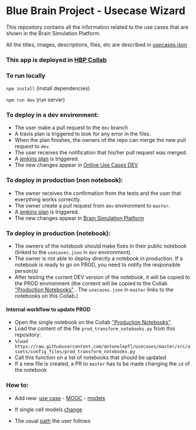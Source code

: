 # Blue Brain Project - Usecase Wizard
This repository contains all the information related to the use cases that are shown in the Brain Simulation Platform.

All the titles, images, descriptions, files, etc are described in [usecases.json](/src/assets/config_files/usecases.json)

### This app is deployed in [HBP Collab](https://collab.humanbrainproject.eu/#/collab/1655/nav/66850)

### To run locally
``` npm install ``` (install dependencies)

``` npm run dev ``` (run server)

### To deploy in a dev environment:
* The user make a pull request to the `dev` branch
* A travis plan is triggered to look for any error in the files.
* When the plan finishes, the owners of the repo can merge the new pull request to `dev`.
* The user receives the notification that his/her pull request was merged.
* A [jenkins plan](https://bbpcode.epfl.ch/ci/job/nse.usecases-wizard.github/) is triggered.
* The new changes appear in [Online Use Cases DEV](https://collab.humanbrainproject.eu/#/collab/8444/nav/64015)

### To deploy in production (non notebook): 
* The owner receives the confirmation from the tests and the user that everything works correctly.
* The owner create a pull request from `dev` environment to `master`.
* A [jenkins plan](https://bbpcode.epfl.ch/ci/job/nse.usecases-wizard/) is triggered.
* The new changes appear in [Brain Simulation Platform](https://collab.humanbrainproject.eu/#/collab/1655/nav/28538)

### To deploy in production (notebook): 

* The owners of the notebook should make fixes in their public notebook (linked to the `usecases.json` in `dev` environment).
* The owner is not able to deploy directly a notebook in production. If a notebook is ready to go on PROD, you need to notify the responsible person(s)
* After testing the current DEV version of the notebook, it will be copied to the PROD environment (the content will be copied to the Collab ["Production Notebooks"](https://collab.humanbrainproject.eu/#/collab/9494/nav/71623) . The `usecases.json` in `master` links to the notebooks on this Collab.)

#### Internal workflow to update PROD

 * Open the single notebook on the Collab ["Production Notebooks"](https://collab.humanbrainproject.eu/#/collab/9494/nav/71623)
 * Load the content of the file `prod_transform_notebooks.py` from this repository:
 * `%load https://raw.githubusercontent.com/antonelepfl/usecases/master/src/assets/config_files/prod_transform_notebooks.py`
 * Call this function on a list of notebooks that should be updated
 * If a new file is created, a PR to `master` has to be made changing the `id` of the notebook 


### How to:
* Add new: [use case](/documentation/add_new_usecase.md) - [MOOC](/documentation/add_new_mooc.md) - [models](/documentation/add_new_model.md)

* If single cell models [change](/documentation/single_cell_model_change.md)

* The usual [path](/documentation/usual_path.md) the user follows

